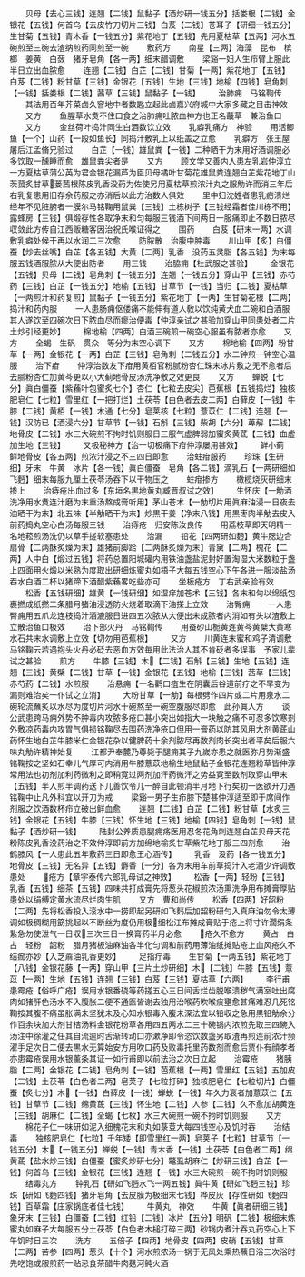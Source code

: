 <!-- { "loadSidebar": true } -->
　　贝母【去心三钱】连翘【二钱】鼠黏子【酒炒研一钱五分】括娄根【二钱】金银花【五钱】何首乌【去皮竹刀切片三钱】白芨【二钱】苍耳子【研细一钱五分】生甘菊【五钱】青木香【一钱五分】紫花地丁【五钱】先用夏枯草【五两】河水五碗煎至三碗去渣纳煎药同煎至一碗
　　敷药方
　　南星【三两】海藻　昆布　槟榔　姜黄　白蔹　猪牙皂角【各一两】细末醋调敷
　　梁谿一妇人生疖臂上服此半日立出血脓愈
　　连翘【二钱】白芷【二钱】甘菊【一两】紫花地丁【五钱】白芨【二钱】粉甘草【三钱】金银花【五钱】生地【三钱】地榆【四钱】皂角刺【一钱】括娄根【二钱】茜草【三钱】鼠黏子【一钱】
　　治肺痈　马铭鞠传
　　其法用百年芥菜卤久窨地中者数匙立起此卤嘉兴府城中大家多藏之目击神效
　　又方
　　鱼腥草水煑不住口食之治肺痈吐脓血神方也正名蕺草　兼治鱼口
　　又方
　　金丝荷叶捣汁同生白酒数饮立效
　　乳癖乳痛方　神验
　　用活鲫鱼【一个】山药【一段如鱼长】同捣汁敷乳上以纸盖之立愈
　　乳癖方　张王屋屠后江孟脩兄验过
　　白芷【一钱】雄鼠粪【一钱】二种晒干为末用好酒调服必多饮取一醺睡而愈　雄鼠粪尖者是
　　又方
　　顾文学又善内人患左乳岩仲淳立一方夏枯草蒲公英为君金银花漏芦为臣贝母橘叶甘菊花雄鼠粪连翘白芷紫花地丁山茨菰炙甘草蒌茜根陈皮乳香没药为佐使另用夏枯草煎浓汁丸之服觔许而消三年后右乳复患用旧存余药服之亦消后以此方治数人俱效
　　里中妇沈姓者患乳疬溃烂经年不见脏腑者一膜尔马铭鞠用鼠粪【三钱】土栋树子【三钱经霜者佳川栋不用】露蜂房【三钱】俱煅存性各取净末和匀每服三钱酒下间两日一服痛即止不数日脓尽収敛此方传自江西贩糖客因治祝氏喉证得之
　　围药
　　白芨【研末一两】水调敷乳癖处候干再以水润二三次愈
　　防脓散　治腹中肿毒
　　川山甲【炙】白僵蚕【炒去丝嘴】白芷【各五钱】大黄【二两】乳香　没药五灵脂【各五钱】为末每服五钱酒服脓从大便出防者
　　用三钱
　　治脇痈【杜武服之甚验】
　　金银花【五钱】贝母【二钱】皂角刺【一钱五分】连翘【一钱五分】穿山甲【三钱】赤芍药【三钱】白芷【一钱五分】地榆【五钱】甘草节【一钱】当归【二钱】夏枯草【一两煎汁和药复煎】鼠黏子【一钱五分】紫花地丁【一两】生甘菊花根【二两】捣汁和药内服
　　一人患肠痈伛偻痛不能伸有道人敎以饮纯黄犬血二碗和白酒服其人遂饮至四碗次日下脓血尽而瘳治便毒【仲淳亲试之甚验加穿山甲同患处者二片土炒引经更妙】
　　棉地榆【四两】白酒三碗煎一碗空心服虽有脓者亦愈
　　又方
　　全蝎　生矾　贯众　等分为末空心调下
　　又方
　　棉地榆【四两】粉甘草【一两】金银花【一两】白芷【三钱】皂角刺【二钱五分】水二钟煎一钟空心温服
　　治下疳
　　仲淳治数友下疳用黄栢官粉腻粉杏仁珠末冰片敷之无不愈者后去腻粉杏仁加黄芩更以小大蓟地骨皮汤洗净敷之效更良
　　又方
　　蝉蜕【七分】眞白僵蚕【紫蘓叶包蜜炙七个】杏仁【七粒去皮尖】芭蕉根【五钱捣烂】独核肥皂仁【七粒】雪里红【一把打烂】土茯苓【白色者去皮二两】白藓皮【一钱】牛膝【二钱】黄栢【一钱】木通【七分】皂荚核【七粒】薏苡仁【二钱】连翘【一钱】汉防已【酒浸六分】甘草节【一钱】石斛【三钱】柴胡【六分】萆薢【二钱】地骨皮【二钱】水三大碗煎不拘时饥则服日三服气虚脾弱加蜜炙黄茋【三钱】血虚加生地【三钱】
　　又极秘神方【治一切极痛下疳仲淳屡用甚效】
　　鲜小蓟　鲜地骨皮【各五两】煎浓汁浸之不三四日即愈
　　治蛀疳服药
　　珍珠【生研细】牙末　牛黄　冰片【各一钱】眞白僵蚕　皂角【各二钱】滴乳石【一两研细如飞麪】细末每服九厘土茯苓汤吞下以干物压之
　　蛀疳掺方
　　橄榄烧灰研细末掺上
　　治痔疮出血过多【东垣名黒地黄丸臧晋叔试之效】
　　生怀庆【一觔酒洗净用水煑连汁磨为末重汤熬成膏听用】茅山苍术【一觔切片用眞麻油浸一日夜去油晒干为末】北五味【半觔晒干为末】炒黒干姜【净末八钱】用黒枣肉半觔去皮入前药捣丸空心白汤每服三钱
　　治痔疮　归安陈汝良传
　　用荔枝草即天明精一名地菘煎汤洗仍以草手搓软塞患处
　　治漏
　　铅花【四两研如麪】黄牛腮边合扇骨【二两酥炙燥为末】雄猪前脚跲【二两酥炙燥为末】青黛【二两】槐花【二两】人中白【煅过五钱】将药总置阳城礶内用铁油盏盐泥封好置淘湿大米数粒于盏上四面用火煅以米熟为度取出研细炼蜜丸如梧子大每五钱空心下午各进一服淡盐汤吞水白酒二杯以猪蹄下酒醋紫蘓畧吃些亦可
　　坐板疮方　丁右武亲验有效
　　松香【五钱研细】雄黄【一钱研细】如湿痒加苍术【三钱】各末和匀以绵纸包裹撚成纸撚二条腊月猪油浸透防火烧着取滴下油搽上立效
　　治臀痈
　　一人患臀痈用五爪龙连枝捣汁酒漉服日进四五次脓从大便出未成脓者内消如有头以渣敷上立散治鱼口极效
　　治下部火丹　马铭鞠传
　　用蚕砂山栀黄连黄芩黄檗大黄寒水石共末水调敷上立效【切勿用芭蕉根】
　　又方
　　川黄连末蜜和鸡子清调敷　马铭鞠云若遇抱头火丹必砭去恶血方效毎用此法治人其不肯砭者多误事　予家儿辈试之甚验
　　煎方
　　牛膝【三钱】木【二钱】石斛【三钱】生地【五钱】连翘【三钱】黄檗【二钱】甘草【一钱】金银花【五钱】地榆【三钱】茜草【三钱】赤芍药【二钱】水煎服
　　治悬痈【一名鹳口疽生在阴囊后谷道前疗之不早变为漏则难治矣一仆试之立消】
　　大粉甘草【一觔】每根劈作四片或二片用泉水二碗轮流蘸炙以水尽为度切片河水十碗熬至一碗空腹服尽即愈　此孙眞人方
　　谈公武患跨马痈外势不肿毒内攻脓多疮口甚小突出如指大一块触之痛不可忍多饮寒剂外敷凉药毒内攻胃气俱损铭鞠尽去围药洗净疮口但用一膏药以防其风用大剂黄茋山药怀生地白芷牛膝米仁金银花杂以健脾药十余剂脓尽再数剂肉长突出者平矣后服六味丸觔许精神始复
　　江都尹奉麓乃尊毙于腿痈其子九嵗亦患之就医弥月势渐盛铭鞠按之坚如石幸儿气厚可内消用牛膝薏苡地榆生地鼠黏子金银花连翘粉草皆仲淳常用法也初剂加利药微利之即稍寛过两剂加汗药微汗之势益寛至数剂取穿山甲末【五钱】半入煎半调药送下儿善饮令儿一醉自此顿消半月地下行矣初一医欲开刀遇铭鞠中止凡外科宜以开刀为戒
　　梁谿一男子生疖膝下楚甚仲淳适至即于席间作剂服之饮酒数杯疖立破出鲜血愈
　　连翘【二钱】白芷【二钱】粉甘草【水炙三钱】金银花【五钱】牛膝【三钱】怀生地【三钱】地榆【四钱】皂角刺【一钱】鼠黏子【酒炒研一钱】
　　陆封公养质患腿痈疡医用忍冬花角刺连翘白芷贝母天花粉陈皮乳香没药治之不效仲淳即前方加绵地榆炙甘草紫花地丁服三四剂愈
　　治鹤膝风【一人患此五年敷药三日即愈王心涵传】
　　乳香　没药【各一钱五分】地骨皮【三钱】无名异【五钱】麝香【一分】各为末用车前草捣汁入老酒少许调敷患处
　　疮方【章宇泰传六郎乳母试之神效】
　　松香【一两】轻粉【三钱】乳香【五钱】细茶【五钱】四味共打成膏先将葱头花椒煎浓汤熏洗净用布摊膏厚贴患处以绢缚定黄水流尽烂肉生肌
　　又方　曹和尚传
　　松香【四两】好韶粉【二两】先将松香投入滚水中一捞即起另研如飞麫后加韶粉研匀入真麻油勿令太薄调如极稠糊用筯挑起以不断丝为度仍用极细松江布摊成膏贴于疮上将寸许濶绢条紥急勿使泄气一日収三次三日一换膏药半月必愈
　　疮久不愈方
　　黄占　白占　轻粉　韶粉　腊月猪板油麻油各半化匀调和前药用薄油纸摊贴疮上血风疮久不结痂亦妙【入芝蔴油乳香更妙】
　　足指疔毒
　　生甘菊【一两五钱】紫花地丁【八钱】金银花藤【一两】穿山甲【三片土炒研细】木【二钱】牛膝【五钱】薏苡【一两】生地【五钱】连翘【三钱】白芨【三钱】夏枯草【六两】
　　李行甫患霉疮【俗呼广疮】误用水银番硗等药搓五心三日间舌烂齿脱喉溃秽气满室吐出腐肉如猪肝色汤水不入腹胀二便不通医皆谢去独用治喉药吹喉痰壅愈甚痛难忍几死铭鞠按其腹不痛虽胀满未坚犹未及心知水银毒入腹未深法宜以铅収之急用黒铅觔余分作百余块加大剂甘桔汤料金银花粉草各用四五两水二三十碗锅内浓煎先取三四碗入汤注中徐灌之任其自流逾时舌渐转动口亦漱净即令恣饮数盏另取渣再煎连前浓汁频濯手足次日二便去黒水无算始安方用吹口药及败毒托里药数剂而愈后贾仆有顔孝者亦患霉疮误用水银薰条其证一如行甫即以前法治之次日立起
　　治霉疮
　　猪胰脂【二两】金银花【二钱】皂角刺【一钱】芭蕉根【一两】雪里红【五钱】五加皮【二钱】土茯苓【白色者二两】皂荚子【七粒打碎】独核肥皂仁【七粒切片】白僵蚕【炙七分】木【一钱】白藓皮【一钱】蝉蜕【一钱】年久力衰者加薏苡仁【五钱】甘草节【二钱】绵黄茋【三钱】怀生地【二钱】人参【二钱】久不愈加胡黄连【三钱】胡麻仁【二钱】全蝎【七枚】水三大碗煎一碗不拘时饥则服
　　又方
　　棉花子仁一味研如泥入细槐花末和丸如菉荳大每四钱空心及饥时吞
　　治结毒
　　独核肥皂仁【七粒】千年矮【即雪里红一两】皂荚子【七粒】甘草节【一钱五分】木【一钱五分】蝉蜕【一钱】青木香【一钱】土茯苓【白色者二两】绵黄茋【盐水炒三钱】白僵蚕【蜜炙炒研七分】鼈虱胡麻仁【炒研三钱】白芷【一钱】何首乌【三钱】金银花【三钱】连翘【一钱】水三大碗煎一碗不拘时饥则服
　　结毒丸方
　　钟乳石【研如飞麪水飞一两五钱】眞牛黄【研如飞麪三钱】珍珠【研如飞麪四钱】猪牙皂角【去皮膜为极细末七钱】桦皮灰【存性研如飞麪四钱】百草霜【庄家锅底者佳七钱】
　　牛黄丸　神效
　　牛黄【眞者研细三钱】象牙末【三钱】白僵蚕【二钱】红铅【二钱】冰片【五分】明矾【二钱】极细末炼蜜丸如麻子大每服五分土茯苓【白色者木槌打碎三两】砂锅内煮汁吞丸药空心上下午饥时日三次
　　洗方
　　五倍子【四两】地骨皮【四两】皮硝【五钱】甘草【二两】苦参【四两】葱头【十个】河水煎浓汤一锅于无风处乘热蘸日浴三次浴时先吃饱或服煎药一贴忌食茶醋牛肉麸河鲀火酒
